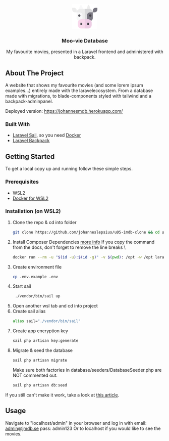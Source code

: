 <p align="center">
  <a href="https://github.com/chas-academy/u08-recipe-api-johanneslepsius">
      <img src="/public/images/moo-vies.svg" alt="Logo" width="80" height="80">
  </a>

  <h3 align="center">Moo-vie Database</h3>

  <p align="center">
    My favourite movies, presented in a Laravel frontend and administered with backpack.
  </p>
</p>

<!-- ABOUT THE PROJECT -->
## About The Project

A website that shows my favourite movies (and some lorem ipsum examples...) entirely made with the laravelecosystem. From a database made with migrations, to blade-components styled with tailwind and a backpack-adminpanel.

Deployed version: https://johannesmdb.herokuapp.com/


### Built With

* [Laravel Sail](https://laravel.com/docs/8.x/sail), so you need [Docker](https://www.docker.com/)
* [Laravel Backpack](https://backpackforlaravel.com/)



<!-- GETTING STARTED -->
## Getting Started

To get a local copy up and running follow these simple steps.

### Prerequisites

* WSL2
* [Docker for WSL2](https://docs.docker.com/desktop/windows/wsl/)

### Installation (on WSL2)

1. Clone the repo & cd into folder
   ```sh
   git clone https://github.com/johanneslepsius/u05-imdb-clone && cd u05-imdb-clone
   ```
2. Install Composer Dependencies [more info](https://laravel.com/docs/8.x/sail#installing-composer-dependencies-for-existing-projects)
   If you copy the command from the docs, don't forget to remove the line breaks \
   ```sh
   docker run --rm -u "$(id -u):$(id -g)" -v $(pwd): /opt -w /opt laravelsail/php80-composer:latest composer install --ignore-platform-reqs
   ```
4. Create environment file
   ```sh
   cp .env.example .env
   ```
5. Start sail
   ```sh
    ./vendor/bin/sail up
   ```
6. Open another wsl tab and cd into project
7. Create sail alias
   ```sh
   alias sail="./vendor/bin/sail"
   ```
8. Create app encryption key
   ```sh
   sail php artisan key:generate
   ```
9. Migrate & seed the database
    ```sh
   sail php artisan migrate
   ```
   Make sure both factories in database/seeders/DatabaseSeeder.php are NOT commented out.
   ```sh
   sail php artisan db:seed
   ```

If you still can't make it work, take a look at [this article](https://medium.com/@achalaarunalu/setting-up-an-existing-laravel-8-sail-docker-project-on-windows-wsl2-and-ubuntu-20-04-f0def4210258).

<!-- USAGE EXAMPLES -->
## Usage

Navigate to "localhost/admin" in your browser and log in with email: admin@jmdb.se  pass: admin123
Or to localhost if you would like to see the movies.

<!-- MARKDOWN LINKS & IMAGES -->
<!-- https://www.markdownguide.org/basic-syntax/#reference-style-links -->
